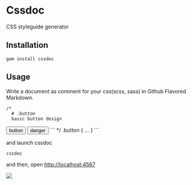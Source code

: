 # Cssdoc
CSS styleguide generator

## Installation
```
gem install cssdoc
```

## Usage
Write a document as comment for your css(scss, sass) in Github Flavored Markdown.

```
/*
  # .button
  basic button design

  ```
  <button class="button">
    button
  </button>

  <button class="button danger">
    danger
  </button>
  ```
*/
.button {
  ...
}
```

and launch cssdoc

```
cssdoc
```

and then, open [http://localhost:4567](http://localhost:4567)

![](http://dl.dropbox.com/u/5978869/image/20121216_210857.png)
